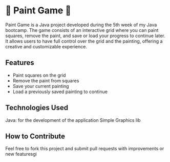 # 🎨 Paint Game 🎨

Paint Game is a Java project developed during the 5th week of my Java bootcamp.
The game consists of an interactive grid where you can paint squares, remove the paint, and save or load your progress to continue later.
It allows users to have full control over the grid and the painting, offering a creative and customizable experience.

## Features

- Paint squares on the grid
- Remove the paint from squares
- Save your current painting
- Load a previously saved painting to continue

## Technologies Used

Java: for the development of the application
Simple Graphics lib

## How to Contribute

Feel free to fork this project and submit pull requests with improvements or new featuresgi